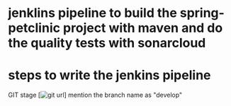 # jenklins pipeline to build the spring-petclinic project with maven and do the quality tests with sonarcloud
# steps to write the jenkins pipeline
GIT stage [![git url](https://github.com/nagendra4aa5/spring-petclinic.git)]
mention the branch name as "develop"

